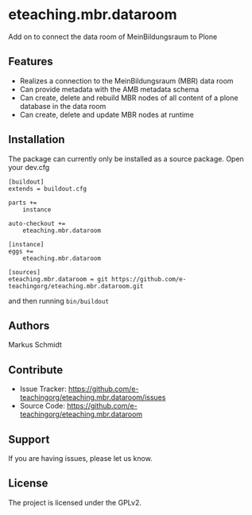 
# eteaching.mbr.dataroom

Add on to connect the data room of MeinBildungsraum to Plone

## Features

- Realizes a connection to the MeinBildungsraum (MBR) data room
- Can provide metadata with the AMB metadata schema
- Can create, delete and rebuild MBR nodes of all content of a plone database in the data room
- Can create, delete and update MBR nodes at runtime

##  Installation

The package can currently only be installed as a source package. Open your dev.cfg

```
[buildout]
extends = buildout.cfg

parts +=
    instance

auto-checkout +=
    eteaching.mbr.dataroom

[instance]
eggs +=
    eteaching.mbr.dataroom

[sources]
eteaching.mbr.dataroom = git https://github.com/e-teachingorg/eteaching.mbr.dataroom.git
```


and then running ``bin/buildout``

## Authors

Markus Schmidt

## Contribute

- Issue Tracker: https://github.com/e-teachingorg/eteaching.mbr.dataroom/issues
- Source Code: https://github.com/e-teachingorg/eteaching.mbr.dataroom

## Support

If you are having issues, please let us know.

## License

The project is licensed under the GPLv2.
